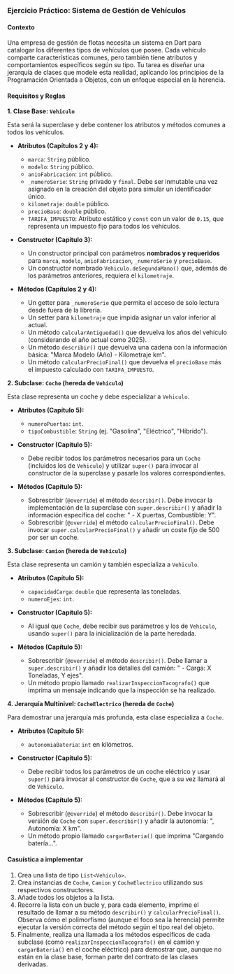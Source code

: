### Ejercicio Práctico: Sistema de Gestión de Vehículos

#### Contexto

Una empresa de gestión de flotas necesita un sistema en Dart para catalogar los diferentes tipos de vehículos que posee.
Cada vehículo comparte características comunes, pero también tiene atributos y comportamientos específicos según su
tipo. Tu tarea es diseñar una jerarquía de clases que modele esta realidad, aplicando los principios de la Programación
Orientada a Objetos, con un enfoque especial en la herencia.

#### Requisitos y Reglas

**1. Clase Base: `Vehiculo`**

Esta será la superclase y debe contener los atributos y métodos comunes a todos los vehículos.

* **Atributos (Capítulos 2 y 4):**
    * `marca`: `String` público.
    * `modelo`: `String` público.
    * `anioFabricacion`: `int` público.
    * `_numeroSerie`: `String` privado y `final`. Debe ser inmutable una vez asignado en la creación del objeto para
      simular un identificador único.
    * `kilometraje`: `double` público.
    * `precioBase`: `double` público.
    * `TARIFA_IMPUESTO`: Atributo estático y `const` con un valor de `0.15`, que representa un impuesto fijo para todos
      los vehículos.

* **Constructor (Capítulo 3):**
    * Un constructor principal con parámetros **nombrados y requeridos** para `marca`, `modelo`, `anioFabricacion`,
      `_numeroSerie` y `precioBase`.
    * Un constructor nombrado `Vehiculo.deSegundaMano()` que, además de los parámetros anteriores, requiera el
      `kilometraje`.

* **Métodos (Capítulos 2 y 4):**
    * Un getter para `_numeroSerie` que permita el acceso de solo lectura desde fuera de la librería.
    * Un setter para `kilometraje` que impida asignar un valor inferior al actual.
    * Un método `calcularAntiguedad()` que devuelva los años del vehículo (considerando el año actual como 2025).
    * Un método `describir()` que devuelva una cadena con la información básica: "Marca Modelo (Año) - Kilometraje km".
    * Un método `calcularPrecioFinal()` que devuelva el `precioBase` más el impuesto calculado con `TARIFA_IMPUESTO`.

**2. Subclase: `Coche` (hereda de `Vehiculo`)**

Esta clase representa un coche y debe especializar a `Vehiculo`.

* **Atributos (Capítulo 5):**
    * `numeroPuertas`: `int`.
    * `tipoCombustible`: `String` (ej. "Gasolina", "Eléctrico", "Híbrido").

* **Constructor (Capítulo 5):**
    * Debe recibir todos los parámetros necesarios para un `Coche` (incluidos los de `Vehiculo`) y utilizar `super()`
      para invocar al constructor de la superclase y pasarle los valores correspondientes.

* **Métodos (Capítulo 5):**
    * Sobrescribir (`@override`) el método `describir()`. Debe invocar la implementación de la superclase con
      `super.describir()` y añadir la información específica del coche: " - X puertas, Combustible: Y".
    * Sobrescribir (`@override`) el método `calcularPrecioFinal()`. Debe invocar `super.calcularPrecioFinal()` y añadir
      un coste fijo de 500 por ser un coche.

**3. Subclase: `Camion` (hereda de `Vehiculo`)**

Esta clase representa un camión y también especializa a `Vehiculo`.

* **Atributos (Capítulo 5):**
    * `capacidadCarga`: `double` que representa las toneladas.
    * `numeroEjes`: `int`.

* **Constructor (Capítulo 5):**
    * Al igual que `Coche`, debe recibir sus parámetros y los de `Vehiculo`, usando `super()` para la inicialización de
      la parte heredada.

* **Métodos (Capítulo 5):**
    * Sobrescribir (`@override`) el método `describir()`. Debe llamar a `super.describir()` y añadir los detalles del
      camión: " - Carga: X Toneladas, Y ejes".
    * Un método propio llamado `realizarInspeccionTacografo()` que imprima un mensaje indicando que la inspección se ha
      realizado.

**4. Jerarquía Multinivel: `CocheElectrico` (hereda de `Coche`)**

Para demostrar una jerarquía más profunda, esta clase especializa a `Coche`.

* **Atributos (Capítulo 5):**
    * `autonomiaBateria`: `int` en kilómetros.

* **Constructor (Capítulo 5):**
    * Debe recibir todos los parámetros de un coche eléctrico y usar `super()` para invocar al constructor de `Coche`,
      que a su vez llamará al de `Vehiculo`.

* **Métodos (Capítulo 5):**
    * Sobrescribir (`@override`) el método `describir()`. Debe invocar la versión de `Coche` con `super.describir()` y
      añadir la autonomía: ", Autonomía: X km".
    * Un método propio llamado `cargarBateria()` que imprima "Cargando batería...".

#### Casuística a implementar

1. Crea una lista de tipo `List<Vehiculo>`.
2. Crea instancias de `Coche`, `Camion` y `CocheElectrico` utilizando sus respectivos constructores.
3. Añade todos los objetos a la lista.
4. Recorre la lista con un bucle y, para cada elemento, imprime el resultado de llamar a su método `describir()` y
   `calcularPrecioFinal()`. Observa cómo el polimorfismo (aunque el foco sea la herencia) permite ejecutar la versión
   correcta del método según el tipo real del objeto.
5. Finalmente, realiza una llamada a los métodos específicos de cada subclase (como `realizarInspeccionTacografo()` en
   el camión y `cargarBateria()` en el coche eléctrico) para demostrar que, aunque no están en la clase base, forman
   parte del contrato de las clases derivadas.